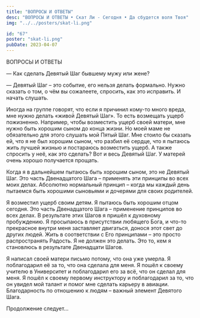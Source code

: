 ```yaml
---
title: "ВОПРОСЫ И ОТВЕТЫ"
desc: "ВОПРОСЫ И ОТВЕТЫ • Скат Ли - Сегодня • Да сбудется воля Твоя"
img: "../../posters/skat-li.png"

id: "67"
poster: "skat-li.png"
pubDate: 2023-04-07
---
```




ВОПРОСЫ И ОТВЕТЫ

— Как сделать Девятый Шаг бывшему мужу или жене?

— Девятый Шаг – это событие, его нельзя делать формально. Нужно сказать о том, о чём вы сожалеете, спросить, как это исправить. И начать слушать.

Иногда на группе говорят, что если я причинил кому-то много вреда, мне нужно делать «живой Девятый Шаг». То есть возмещать ущерб пожизненно. Например, чтобы возместить ущерб своей матери, мне нужно быть хорошим сыном до конца жизни. Но моей маме не обязательно для этого слушать мой Пятый Шаг. Мне стоило бы сказать ей, что я не был хорошим сыном, что разбил её сердце, что я пытаюсь жить лучшей жизнью и постараюсь возместить ущерб. А также спросить у неё, как это сделать? Вот и весь Девятый Шаг. У матерей очень хорошо получается прощать.

Когда я в дальнейшем пытаюсь быть хорошим сыном, это не Девятый Шаг. Это часть Двенадцатого Шага – применять эти принципы во всех моих делах. Абсолютно нормальный принцип – когда мы каждый день пытаемся быть хорошими сыновьями и дочерями для своих родителей.

Я возместил ущерб своим детям. Я пытаюсь быть хорошим отцом сегодня. Это часть Двенадцатого Шага – применение принципов во всех делах. В результате этих Шагов я пришёл к духовному пробуждению. Я просыпаюсь в присутствии любящего Бога, и что-то прекрасное внутри меня заставляет двигаться, донося этот свет до других людей. Жить в соответствии с Его принципами – это просто распространять Радость. Я не должен это делать. Это то, кем я становлюсь в результате Двенадцати Шагов.

Я написал своей матери письмо потому, что она уже умерла. Я поблагодарил её за то, что она сделала для меня. Я пошёл к своему учителю в Университет и поблагодарил его за всё, что он сделал для меня. Я пошёл к своему первому инструктору и поблагодарил за то, что он увидел мой талант и помог мне сделать карьеру в авиации. Благодарность по отношению к людям – важный элемент Девятого Шага.

Продолжение следует…




